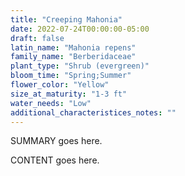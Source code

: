 ```yaml
---
title: "Creeping Mahonia"
date: 2022-07-24T00:00:00-05:00
draft: false
latin_name: "Mahonia repens"
family_name: "Berberidaceae"
plant_type: "Shrub (evergreen)"
bloom_time: "Spring;Summer"
flower_color: "Yellow"
size_at_maturity: "1-3 ft"
water_needs: "Low"
additional_characteristices_notes: ""
---
```


SUMMARY goes here.

<!--more-->

CONTENT goes here.